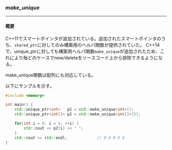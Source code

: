### *make_unique*
---
#### 概要
C++11でスマートポインタが追加されている。追加されたスマートポインタのうち、`shared_ptr`に対してのみ構築用のヘルパ関数が提供されていた。
C++14で、unique_ptrに対しても構築用ヘルパ関数`make_unique`が追加されたため、これにより殆どのケースでnew/deleteをソースコード上から排除できるようになる。

make_unique関数は配列にも対応している。

以下にサンプルを示す。
```c++
#include <memory>

int main() {
    std::unique_ptr<int>   p1 = std::make_unique<int>();
    std::unique_ptr<int[]> p2 = std::make_unique<int[]>(5);

    for(int i = 0; i < 5; ++i) {
        std::cout << p2[i] << " ";
    }
    std::cout << std::endl;             // 0 0 0 0 0
}
```

